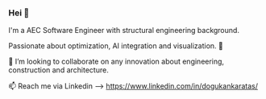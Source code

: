 ### Hei 👋

I'm a AEC Software Engineer with structural engineering background. 

Passionate about optimization, AI integration and visualization. 🚀

👯 I’m looking to collaborate on any innovation about engineering, construction and architecture.

📫 Reach me via Linkedin --> https://www.linkedin.com/in/dogukankaratas/
